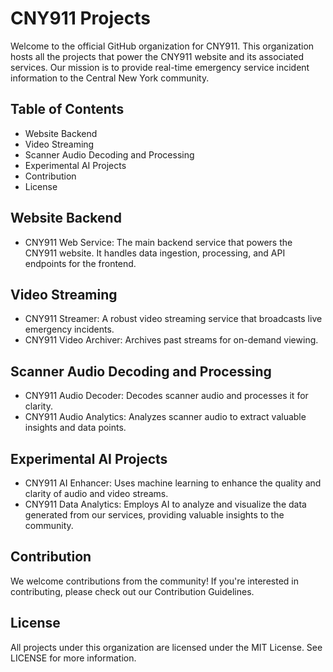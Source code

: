 # CNY911 Projects

Welcome to the official GitHub organization for CNY911. This organization hosts all the projects that power the CNY911 website and its associated services. Our mission is to provide real-time emergency service incident information to the Central New York community.

## Table of Contents
- Website Backend
- Video Streaming
- Scanner Audio Decoding and Processing
- Experimental AI Projects
- Contribution
- License

## Website Backend
- CNY911 Web Service: The main backend service that powers the CNY911 website. It handles data ingestion, processing, and API endpoints for the frontend.

## Video Streaming
- CNY911 Streamer: A robust video streaming service that broadcasts live emergency incidents.
- CNY911 Video Archiver: Archives past streams for on-demand viewing.

## Scanner Audio Decoding and Processing
- CNY911 Audio Decoder: Decodes scanner audio and processes it for clarity.
- CNY911 Audio Analytics: Analyzes scanner audio to extract valuable insights and data points.

## Experimental AI Projects
- CNY911 AI Enhancer: Uses machine learning to enhance the quality and clarity of audio and video streams.
- CNY911 Data Analytics: Employs AI to analyze and visualize the data generated from our services, providing valuable insights to the community.

## Contribution
We welcome contributions from the community! If you're interested in contributing, please check out our Contribution Guidelines.

## License
All projects under this organization are licensed under the MIT License. See LICENSE for more information.
